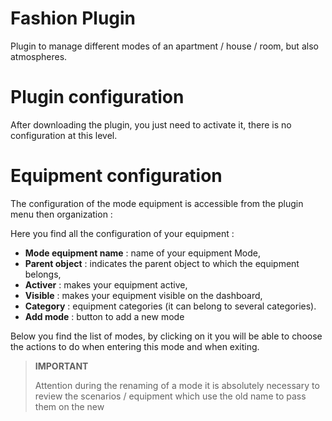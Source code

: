 # Fashion Plugin

Plugin to manage different modes of an apartment / house / room, but also atmospheres.

# Plugin configuration

After downloading the plugin, you just need to activate it, there is no configuration at this level.

# Equipment configuration

The configuration of the mode equipment is accessible from the plugin menu then organization :

Here you find all the configuration of your equipment :

-   **Mode equipment name** : name of your equipment Mode,
-   **Parent object** : indicates the parent object to which the equipment belongs,
-   **Activer** : makes your equipment active,
-   **Visible** : makes your equipment visible on the dashboard,
-   **Category** : equipment categories (it can belong to several categories).
-   **Add mode** : button to add a new mode

Below you find the list of modes, by clicking on it you will be able to choose the actions to do when entering this mode and when exiting.

>**IMPORTANT**
>
>Attention during the renaming of a mode it is absolutely necessary to review the scenarios / equipment which use the old name to pass them on the new
